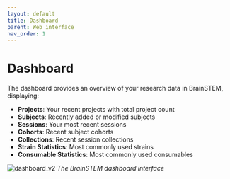 ```yaml
---
layout: default
title: Dashboard
parent: Web interface
nav_order: 1
---
```


# Dashboard

The dashboard provides an overview of your research data in BrainSTEM, displaying:

- __Projects__: Your recent projects with total project count
- __Subjects__: Recently added or modified subjects
- __Sessions__: Your most recent sessions
- __Cohorts__: Recent subject cohorts
- __Collections__: Recent session collections
- __Strain Statistics__: Most commonly used strains
- __Consumable Statistics__: Most commonly used consumables

![dashboard_v2](/assets/images/dashboard_v2.png)
*The BrainSTEM dashboard interface*